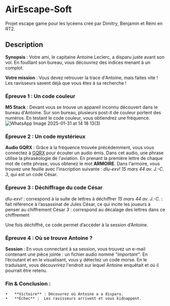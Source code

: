 # AirEscape-Soft
Projet escape game pour les lycéens créé par Dimitry, Benjamin et Rémi en RT2.

## Description
**Synopsis** : Votre ami, le capitaine Antoine Leclerc, a disparu juste avant son vol. En fouillant son bureau, vous découvrez des indices menant à un complot.

**Votre mission** : Vous devez retrouver la trace d'Antoine, mais faites vite ! Les ravisseurs savent déjà que vous êtes à sa recherche !

### Épreuve 1 : Un code couleur
**M5 Stack** : Devant vous se trouve un appareil inconnu découvert dans le bureau d'Antoine. Sur son bureau, plusieurs post-it de couleur portent des numéros. En testant le code couleur, vous obtiendrez une fréquence.
![WhatsApp Image 2025-01-31 at 14 18 13(3)](https://github.com/user-attachments/assets/2e9dbc68-afd6-4bf3-b41b-61b8fb2d34a7)
### Épreuve 2 : Un code mystérieux
**Audio GQRX** : Grâce à la fréquence trouvée précédemment, vous vous connectez à <u>GQRX</u> pour écouter un audio émis. Dans cet audio, une phrase utilise la phraséologie de l'aviation. En prenant la première lettre de chaque mot de cette phrase, vous obtenez le mot **ARMOIRE**.
Dans l'armoire, vous trouvez une feuille avec l'inscription suivante : *dlu-exv! 15 mars 44 av. J.-C. 3*, qui est un code César.

### Épreuve 3 : Déchiffrage du code César
*dlu-exv!* : correspond à la suite de lettres à déchiffrer
*15 mars 44 av. J.-C.* : fait référence à l’assassinat de Jules César, ce qui incite les joueurs à penser au chiffrement César
*3* : correspond au décalage des lettres dans ce chiffrement

Une fois déchiffré, ce code permet d’accéder à la session d’Antoine.

### Épreuve 4 : Où se trouve Antoine ?
**Session** : En vous connectant à sa session, vous trouvez un e-mail contenant une pièce jointe : un fichier audio nommé *"important"*. En l’écoutant et en le visualisant, vous y détectez un code morse.
En le traduisant, vous découvrirez l'endroit sur lequel Antoine enquêtait et où il pourrait être retenu.


### Fin & Conclusion :
	•	**Victoire** : Découvrez où Antoine a a disparu.
	•	**Échec** :  Les ravisseurs arrivent et vous kidnappent.
